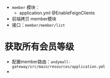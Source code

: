 - `member` 模块：
	- application.yml    @EnableFeignClients
- 前端拷贝 member模块
- 接口：`member/member/list`
# 获取所有会员等级
- 配置member路由：`andymall-gateway/src/main/resources/application.yml`
- 
